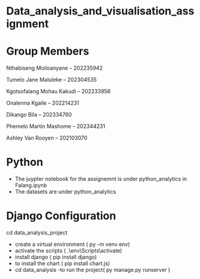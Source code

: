 # Data_analysis_and_visualisation_assignment

# Group Members
Nthabiseng Moiloanyane – 202235942

Tumelo Jane Maluleke – 202304535

Kgotsofalang Mohau Kakudi – 202233956

Onalenna Kgaile – 202214231 

Dikango Bila – 202334760

Phemelo Martin Mashome – 202344231

Ashley Van Rooyen – 202103070   

# Python
- The juypter notebook for the assignemnt is under python_analytics in Falang.ipynb
- The datasets are under python_analytics
  
# Django Configuration

cd data_analysis_project
- create a virtual environment ( py -m venv env)
- activate the scripts ( .\env\Scripts\activate)
- install django ( pip install django)
- to install the chart ( pip install chart.js)
- cd data_analysis
-to run the project( py manage.py runserver )

